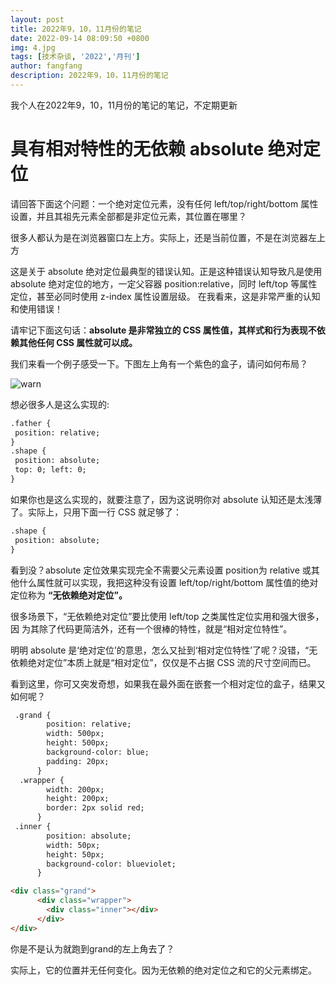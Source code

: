 ```yaml
---
layout: post
title: 2022年9，10，11月份的笔记
date: 2022-09-14 08:09:50 +0800
img: 4.jpg
tags: [技术杂谈, '2022','月刊']
author: fangfang
description: 2022年9，10，11月份的笔记
---
```


我个人在2022年9，10，11月份的笔记的笔记，不定期更新

# 具有相对特性的无依赖 absolute 绝对定位

请回答下面这个问题：一个绝对定位元素，没有任何 left/top/right/bottom 属性设置，并且其祖先元素全部都是非定位元素，其位置在哪里？

很多人都认为是在浏览器窗口左上方。实际上，还是当前位置，不是在浏览器左上方

这是关于 absolute 绝对定位最典型的错误认知。正是这种错误认知导致凡是使用absolute 绝对定位的地方，一定父容器 position:relative，同时 left/top 等属性定位，甚至必同时使用 z-index 属性设置层级。
在我看来，这是非常严重的认知和使用错误！

请牢记下面这句话：**absolute 是非常独立的 CSS 属性值，其样式和行为表现不依赖其他任何 CSS 属性就可以成。**

我们来看一个例子感受一下。下图左上角有一个紫色的盒子，请问如何布局？

![warn]({{site.baseurl}}/images/post/2022/09/10.png)

想必很多人是这么实现的:

```html
.father {
 position: relative;
}
.shape {
 position: absolute;
 top: 0; left: 0;
} 
```

如果你也是这么实现的，就要注意了，因为这说明你对 absolute 认知还是太浅薄了。实际上，只用下面一行 CSS 就足够了：

```html
.shape {
 position: absolute;
} 
```

看到没？absolute 定位效果实现完全不需要父元素设置 position为 relative 或其他什么属性就可以实现，我把这种没有设置 left/top/right/bottom 属性值的绝对定位称为 **“无依赖绝对定位”。**

很多场景下，“无依赖绝对定位”要比使用 left/top 之类属性定位实用和强大很多，因
为其除了代码更简洁外，还有一个很棒的特性，就是“相对定位特性”。

明明 absolute 是‘绝对定位’的意思，怎么又扯到‘相对定位特性’了呢？没错，“无
依赖绝对定位”本质上就是“相对定位”，仅仅是不占据 CSS 流的尺寸空间而已。

看到这里，你可又突发奇想，如果我在最外面在嵌套一个相对定位的盒子，结果又如何呢？

```html
 .grand {
        position: relative;
        width: 500px;
        height: 500px;
        background-color: blue;
        padding: 20px;
      }
  .wrapper {
        width: 200px;
        height: 200px;
        border: 2px solid red;
      }
 .inner {
        position: absolute;
        width: 50px;
        height: 50px;
        background-color: blueviolet;
      }

<div class="grand">
      <div class="wrapper">
        <div class="inner"></div>
      </div>
</div>
```

你是不是认为就跑到grand的左上角去了？

实际上，它的位置并无任何变化。因为无依赖的绝对定位之和它的父元素绑定。


